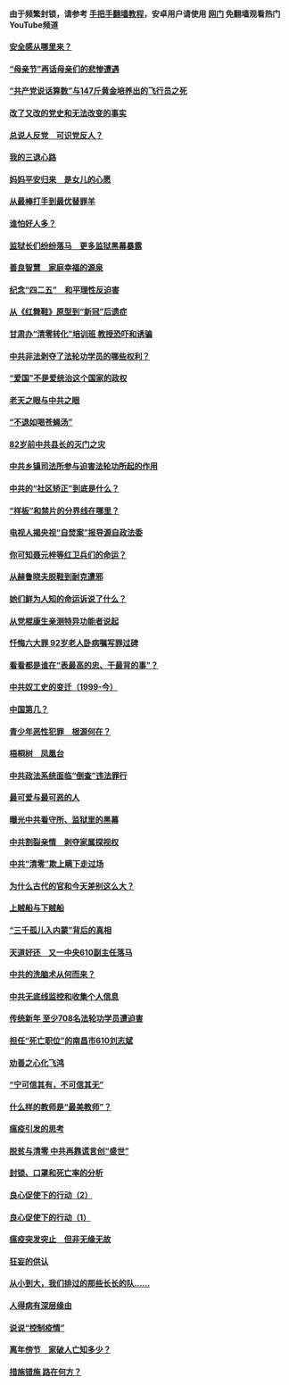 #### 由于频繁封锁，请参考 [手把手翻墙教程](https://github.com/gfw-breaker/guides/wiki/)，安卓用户请使用 [网门](https://github.com/gfw-breaker/nogfw/blob/master/dl.md?t=05110600) 免翻墙观看热门YouTube频道 

#### [安全感从哪里来？](../pages/19/424336.md?t=05110600) 

#### [“母亲节”再话母亲们的悲惨遭遇](../pages/19/424234.md?t=05110600) 

#### [“共产党说话算数”与147斤黄金培养出的飞行员之死](../pages/19/424115.md?t=05110600) 

#### [改了又改的党史和无法改变的事实](../pages/19/424037.md?t=05110600) 

#### [总说人反党　可识党反人？](../pages/19/423820.md?t=05110600) 

#### [我的三退心路](../pages/19/423876.md?t=05110600) 

#### [妈妈平安归来　是女儿的心愿](../pages/19/423947.md?t=05110600) 

#### [从最棒打手到最优替罪羊](../pages/19/423819.md?t=05110600) 

#### [谁怕好人多？](../pages/19/423774.md?t=05110600) 

#### [监狱长们纷纷落马　更多监狱黑幕暴露](../pages/19/423787.md?t=05110600) 

#### [善良智慧　家庭幸福的源泉](../pages/19/423632.md?t=05110600) 

#### [纪念“四二五”　和平理性反迫害](../pages/19/423660.md?t=05110600) 

#### [从《红舞鞋》原型到“新冠”后遗症](../pages/19/423509.md?t=05110600) 

#### [甘肃办“清零转化”培训班 教授恐吓和诱骗](../pages/19/423498.md?t=05110600) 

#### [中共非法剥夺了法轮功学员的哪些权利？](../pages/19/423392.md?t=05110600) 

#### [“爱国”不是爱统治这个国家的政权](../pages/19/423029.md?t=05110600) 

#### [老天之眼与中共之眼](../pages/19/423378.md?t=05110600) 

#### [“不退如喝苍蝇汤”](../pages/19/423287.md?t=05110600) 

#### [82岁前中共县长的灭门之灾](../pages/19/423055.md?t=05110600) 

#### [中共乡镇司法所参与迫害法轮功所起的作用](../pages/19/423064.md?t=05110600) 

#### [中共的“社区矫正”到底是什么？](../pages/19/422870.md?t=05110600) 

#### [“样板”和禁片的分界线在哪里？](../pages/19/422704.md?t=05110600) 

#### [电视人揭央视“自焚案”报导源自政法委](../pages/19/422770.md?t=05110600) 

#### [你可知聂元梓等红卫兵们的命运？](../pages/19/422848.md?t=05110600) 

#### [从赫鲁晓夫脱鞋到耐克遭邪](../pages/19/422826.md?t=05110600) 

#### [她们鲜为人知的命运诉说了什么？](../pages/19/422754.md?t=05110600) 

#### [从党棍康生亲测特异功能者说起](../pages/19/422657.md?t=05110600) 

#### [忏悔六大罪 92岁老人卧病嘱写罪过碑](../pages/19/422750.md?t=05110600) 

#### [看看都是谁在“表最高的忠、干最背的事”？](../pages/19/422703.md?t=05110600) 

#### [中共奴工史的变迁（1999-今）](../pages/19/422656.md?t=05110600) 

#### [中国第几？](../pages/19/422496.md?t=05110600) 

#### [青少年恶性犯罪　根源何在？](../pages/19/422449.md?t=05110600) 

#### [梧桐树　凤凰台](../pages/19/422442.md?t=05110600) 

#### [中共政法系统面临“倒查”违法罪行](../pages/19/422497.md?t=05110600) 

#### [最可爱与最可恶的人](../pages/19/422448.md?t=05110600) 

#### [曝光中共看守所、监狱里的黑幕](../pages/19/422390.md?t=05110600) 

#### [中共割裂亲情　剥夺家属探视权](../pages/19/422364.md?t=05110600) 

#### [中共“清零”欺上瞒下走过场](../pages/19/422306.md?t=05110600) 

#### [为什么古代的官和今天差别这么大？](../pages/19/422228.md?t=05110600) 

#### [上贼船与下贼船](../pages/19/422276.md?t=05110600) 

#### [“三千孤儿入内蒙”背后的真相](../pages/19/422229.md?t=05110600) 

#### [天道好还　又一中央610副主任落马](../pages/19/422155.md?t=05110600) 

#### [中共的洗脑术从何而来？](../pages/19/422154.md?t=05110600) 

#### [中共无底线监控和收集个人信息](../pages/19/422039.md?t=05110600) 

#### [传统新年 至少708名法轮功学员遭迫害](../pages/19/421946.md?t=05110600) 

#### [担任“死亡职位”的南昌市610刘志斌](../pages/19/421957.md?t=05110600) 

#### [劝善之心化飞鸿](../pages/19/421164.md?t=05110600) 

#### [“宁可信其有，不可信其无”](../pages/19/421691.md?t=05110600) 

#### [什么样的教师是“最美教师”？](../pages/19/421755.md?t=05110600) 

#### [瘟疫引发的思考](../pages/19/421594.md?t=05110600) 

#### [脱贫与清零 中共再靠谎言创“盛世”](../pages/19/421590.md?t=05110600) 

#### [封锁、口罩和死亡率的分析](../pages/19/421495.md?t=05110600) 

#### [良心促使下的行动（2）](../pages/19/421361.md?t=05110600) 

#### [良心促使下的行动（1）](../pages/19/421302.md?t=05110600) 

#### [瘟疫突发突止　但非无缘无故](../pages/19/421281.md?t=05110600) 

#### [狂妄的供认](../pages/19/421199.md?t=05110600) 

#### [从小到大，我们排过的那些长长的队……](../pages/19/421243.md?t=05110600) 

#### [人得病有深层缘由](../pages/19/420864.md?t=05110600) 

#### [说说“控制疫情”](../pages/19/420831.md?t=05110600) 

#### [离年傍节　家破人亡知多少？](../pages/19/420563.md?t=05110600) 

#### [措施错施  路在何方？](../pages/19/420076.md?t=05110600) 

